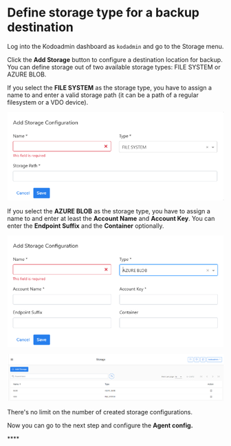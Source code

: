 # Define storage type for a backup destination

Log into the Kodoadmin dashboard as `kodadmin`  and go to the Storage menu. 

Click the **Add Storage** button to configure a destination location for backup. You can define storage out of two available storage types: FILE SYSTEM or AZURE BLOB.

If you select the **FILE SYSTEM** as the storage type, you have to assign a name to and enter a valid storage path \(it can be a path of a regular filesystem or a VDO device\).

![](../../../.gitbook/assets/kodoadmin-storage-02%20%281%29.png)

If you select the **AZURE BLOB** as the storage type, you have to assign a name to and enter at least the **Account Name** and **Account Key**. You can enter the **Endpoint Suffix** and the **Container** optionally. 

![](../../../.gitbook/assets/kodoadmin-storage-03.png)

![](../../../.gitbook/assets/kodoadmin-storage-01.png)

There's no limit on the number of created storage configurations.

Now you can go to the next step and configure the **Agent config.**

\*\*\*\*

